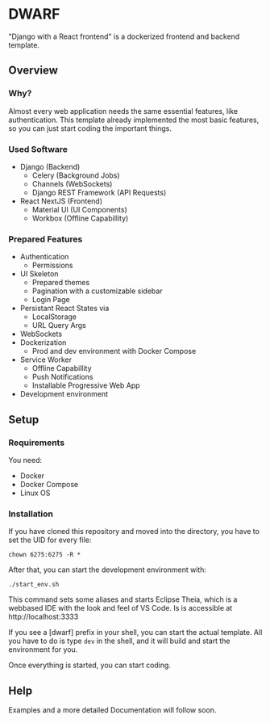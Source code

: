 # DWARF
"Django with a React frontend" is a dockerized frontend and backend template.

## Overview
### Why?
Almost every web application needs the same essential features, like authentication.
This template already implemented the most basic features,
so you can just start coding the important things.

### Used Software
- Django (Backend)
  - Celery (Background Jobs)
  - Channels (WebSockets)
  - Django REST Framework (API Requests)
- React NextJS (Frontend)
  - Material UI (UI Components)
  - Workbox (Offline Capabillity)

### Prepared Features
- Authentication
  - Permissions
- UI Skeleton
  - Prepared themes
  - Pagination with a customizable sidebar
  - Login Page
- Persistant React States via
  - LocalStorage
  - URL Query Args
- WebSockets
- Dockerization
  - Prod and dev environment with Docker Compose
- Service Worker
  - Offline Capabillity
  - Push Notifications
  - Installable Progressive Web App
- Development environment

## Setup
### Requirements
You need:
- Docker
- Docker Compose
- Linux OS

### Installation

If you have cloned this repository and moved into the directory,
you have to set the UID for every file:
```
chown 6275:6275 -R *
```

After that, you can start the development environment with:
```
./start_env.sh
```

This command sets some aliases and starts Eclipse Theia,
which is a webbased IDE with the look and feel of VS Code.
Is is accessible at http://localhost:3333

If you see a \[dwarf\] prefix in your shell, you can start the actual template.
All you have to do is type `dev` in the shell, and it will build and start the environment for you.

Once everything is started, you can start coding.

## Help
Examples and a more detailed Documentation will follow soon.